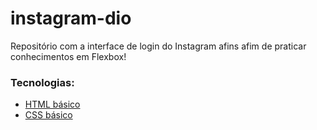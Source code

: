 # instagram-dio

Repositório com a interface de login do Instagram afins afim de praticar conhecimentos em Flexbox!


### Tecnologias:

* [HTML básico](https://www.w3schools.com/html/)
* [CSS básico](https://developer.mozilla.org/pt-BR/docs/Web/CSS)



